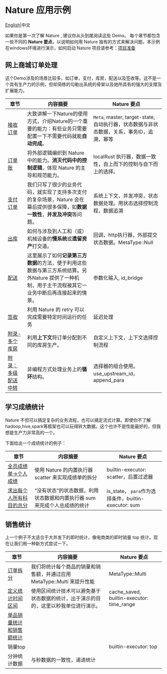 # Nature 应用示例
[English](README_EN.md)|中文

如果你是第一次了解 Nature , 建议你从头到尾阅读这些 Demo。 每个章节都包含一些不同的 **Nature 要点**，以说明如何用 Nature 独有的方式来解决问题。本示例在windows环境进行演示，如何启动 Nature 项目请参考：[项目准备](doc/ZH/prepare.md)

## 网上商城订单处理

这个Demo涉及的场景比较多，如订单，支付，库房，配送以及签收等。这不是一个具有生产力的示例，但却简练的勾勒出系统的骨架以及她所具有的强大的支撑及扩展能力。

| 章节                                                         | 内容摘要                                                     | Nature 要点                                                  |
| ------------------------------------------------------------ | ------------------------------------------------------------ | ------------------------------------------------------------ |
| [接收订单](doc/ZH/emall/emall-1-order-generate.md)           | 大致讲解一下Nature的使用方式，介绍Nature的一个重要的能力：有些业务只需要配置一下不需要代码就能**自动完成**。 | `Meta`, master, target-state, 自动执行器，状态数据与非状态数据，关系，事务ID，追溯，幂等 |
| [订单账](doc/ZH/emall/emall-2-order-account.md)              | 将外部逻辑编织到 Nature 中的能力。**消灭代码中的控制逻辑**，体现 Nature 的主导和规范能力。 | localRust 执行器，数据一致性，自上而下的控制与自下而上的选择。 |
| [支付订单](doc/ZH/emall/emall-3-pay-the-bill.md)             | 我们只写了很少的业务代码，就实现了支持多次支付的复杂场景，Nature 会在幕后提供很多保障，如**数据一致性**，**并发及冲突**等问题。 | 系统上下文，并发冲突，状态数据处理。用状态选择控制流程，数据追溯 |
| [出库](doc/ZH/emall/emall-4-stock-out.md)                    | 如何与涉及到人工和（或）机械设备的**慢系统**或**遗留资产**打交道。 | 回调，http执行器，外部提交状态数据。MetaType::Null           |
| [配送](doc/ZH/emall/emall-5-delivery.md)                     | 这里展示了如何**记录第三方数据**的方法，便于利用这些数据与第三方系统结算。另外Nature 提供了一种机制，用于主干流程被其它一业务中断后再连接起来的情景。 | 参数化输入, id_bridge                                        |
| [签收](doc/ZH/emall/emall-6-signed.md)                       | 利用 Nature 的 retry 可以完成需要特定时间运行的任务          | 延迟处理                                                     |
| [附录-多个库房](doc/ZH/emall/emall-appendix-multi-warehouse.md) | 利用**上下文**将订单分配到不同的库房生产。                   | 自定义上下文，上下文选择控制流程                             |
| [附录：多级配送中转](doc/ZH/emall/emall-appendix-multi-transfer-station.md) | 非编程方式处理业务上的**循环**结构。                         | 选择器的组合使用。use_upstream_id， append_para                |

## 学习成绩统计

Nature 不但可以搞定复杂的业务流程，也可以搞定流式计算。即使你不了解 hadoop,hive,spark等框架也可以玩得转大数据。这个也许不是性能最好的，但我想是生产力非常高的一个。

下面给出一个成绩统计的例子：

| 章节                                                         | 内容摘要                                                     | Nature 要点                                          |
| ------------------------------------------------------------ | ------------------------------------------------------------ | ---------------------------------------------------- |
| [全员成绩单->个人成绩](doc/ZH/score/score_1_to_persion.md)   | 使用 Nature 的内置执行器 scatter 来实现成绩单的拆分          | builtin-executor: scatter，后置过滤器                |
| [求出每个人所有科目的总分](doc/ZH/score/score_2_person_total_score.md) | “没有状态”的状态数据，利用状态数据和内置执行器 sum 来完成个人总成绩的统计 | is_state， `para`作为选择条件，builtin-executor: sum |

## 销售统计

上一个例子不太适合于大并发下的即时统计，像电商类的即时销量 top 统计。现在让我们用一种新方式尝试一下。

| 章节                                                         | 内容摘要                                                     | Nature 要点                               |
| ------------------------------------------------------------ | ------------------------------------------------------------ | ----------------------------------------- |
| [订单拆分](doc/ZH/sale/sale_1.md)                            | 我们将统计每个商品的销量和销售额，并通过应用 MetaType::Multi 来提升性能 | MetaType::Multi                           |
| [定义统计时间区间](doc/ZH/sale/sale_2.md)                    | 使用区间统计技术可以避免基于状态数据的统计，出于演示的目的，这里以秒我单位进行演示。 | cache_saved, builtin-executor: time_range |
| [单品销量统计和销售额统计](doc/ZH/sale/sale_2_counter_summer.md) |                                                              |                                           |
| 销量top                                                      |                                                              | builtin-executor: top                     |
| 分钟统计数据                                                 | 与秒数据的一致性，递进统计                                   |                                           |



